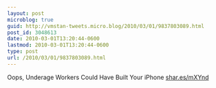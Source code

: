 ```yaml
---
layout: post
microblog: true
guid: http://vmstan-tweets.micro.blog/2010/03/01/9837803089.html
post_id: 3048613
date: 2010-03-01T13:20:44-0600
lastmod: 2010-03-01T13:20:44-0600
type: post
url: /2010/03/01/9837803089.html
---
```

Oops, Underage Workers Could Have Built Your iPhone [shar.es/mXYnd](http://shar.es/mXYnd)
